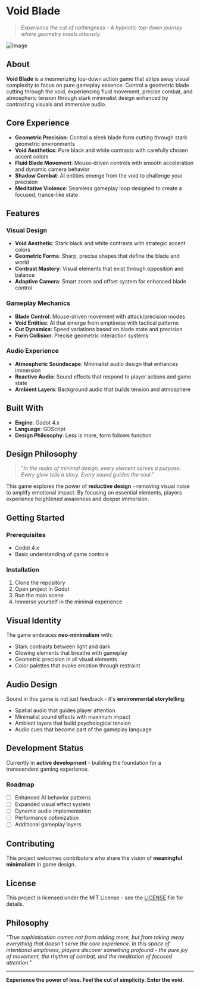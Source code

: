 # Void Blade

> *Experience the cut of nothingness - A hypnotic top-down journey where geometry meets intensity*

![Image](https://github.com/HazarBakir/void_blade/blob/main/thumbnail.png)


## About

**Void Blade** is a mesmerizing top-down action game that strips away visual complexity to focus on pure gameplay essence. Control a geometric blade cutting through the void, experiencing fluid movement, precise combat, and atmospheric tension through stark minimalist design enhanced by contrasting visuals and immersive audio.

## Core Experience

- **Geometric Precision**: Control a sleek blade form cutting through stark geometric environments
- **Void Aesthetics**: Pure black and white contrasts with carefully chosen accent colors
- **Fluid Blade Movement**: Mouse-driven controls with smooth acceleration and dynamic camera behavior  
- **Shadow Combat**: AI entities emerge from the void to challenge your precision
- **Meditative Violence**: Seamless gameplay loop designed to create a focused, trance-like state

## Features

### Visual Design
- **Void Aesthetic**: Stark black and white contrasts with strategic accent colors
- **Geometric Forms**: Sharp, precise shapes that define the blade and world
- **Contrast Mastery**: Visual elements that exist through opposition and balance
- **Adaptive Camera**: Smart zoom and offset system for enhanced blade control

### Gameplay Mechanics  
- **Blade Control**: Mouse-driven movement with attack/precision modes
- **Void Entities**: AI that emerge from emptiness with tactical patterns
- **Cut Dynamics**: Speed variations based on blade state and precision
- **Form Collision**: Precise geometric interaction systems

### Audio Experience
- **Atmospheric Soundscape**: Minimalist audio design that enhances immersion
- **Reactive Audio**: Sound effects that respond to player actions and game state
- **Ambient Layers**: Background audio that builds tension and atmosphere

## Built With

- **Engine**: Godot 4.x
- **Language**: GDScript
- **Design Philosophy**: Less is more, form follows function

## Design Philosophy

> *"In the realm of minimal design, every element serves a purpose. Every glow tells a story. Every sound guides the soul."*

This game explores the power of **reductive design** - removing visual noise to amplify emotional impact. By focusing on essential elements, players experience heightened awareness and deeper immersion.

## Getting Started

### Prerequisites
- Godot 4.x
- Basic understanding of game controls

### Installation
1. Clone the repository
2. Open project in Godot
3. Run the main scene
4. Immerse yourself in the minimal experience

## Visual Identity

The game embraces **neo-minimalism** with:
- Stark contrasts between light and dark
- Glowing elements that breathe with gameplay
- Geometric precision in all visual elements
- Color palettes that evoke emotion through restraint

## Audio Design

Sound in this game is not just feedback - it's **environmental storytelling**:
- Spatial audio that guides player attention  
- Minimalist sound effects with maximum impact
- Ambient layers that build psychological tension
- Audio cues that become part of the gameplay language

## Development Status

Currently in **active development** - building the foundation for a transcendent gaming experience.

### Roadmap
- [ ] Enhanced AI behavior patterns
- [ ] Expanded visual effect system  
- [ ] Dynamic audio implementation
- [ ] Performance optimization
- [ ] Additional gameplay layers

## Contributing

This project welcomes contributors who share the vision of **meaningful minimalism** in game design. 

## License

This project is licensed under the MIT License - see the [LICENSE](https://github.com/HazarBakir/void_blade/blob/main/LICENSE) file for details.

## Philosophy

*"True sophistication comes not from adding more, but from taking away everything that doesn't serve the core experience. In this space of intentional emptiness, players discover something profound - the pure joy of movement, the rhythm of combat, and the meditation of focused attention."*

---

**Experience the power of less. Feel the cut of simplicity. Enter the void.**
